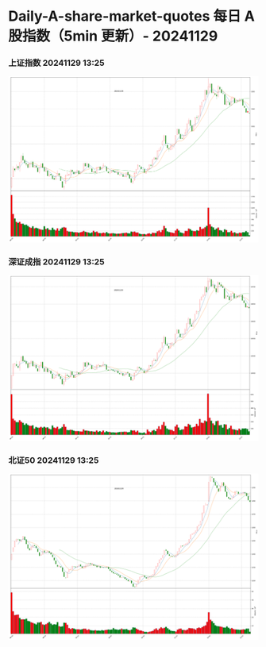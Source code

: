 
# Daily-A-share-market-quotes 每日 A 股指数（5min 更新）- 20241129

### 上证指数 20241129 13:25
![](./fig/2024/11/20241129-sh000001.png)

### 深证成指 20241129 13:25
![](./fig/2024/11/20241129-sz399001.png)

### 北证50 20241129 13:25
![](./fig/2024/11/20241129-bj899050.png)
